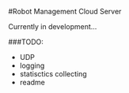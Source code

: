 #Robot Management Cloud Server

Currently in development...

###TODO:
* UDP
* logging
* statisctics collecting
* readme
